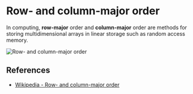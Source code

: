# Row- and column-major order

In computing, **row-major** order and **column-major** order are methods for storing multidimensional arrays in linear storage such as random access memory.

![Row- and column-major order](https://upload.wikimedia.org/wikipedia/commons/thumb/4/4d/Row_and_column_major_order.svg/180px-Row_and_column_major_order.svg.png "Row- and column-major order")

## References
* [Wikipedia - Row- and column-major order](https://en.wikipedia.org/wiki/Row-_and_column-major_order)
